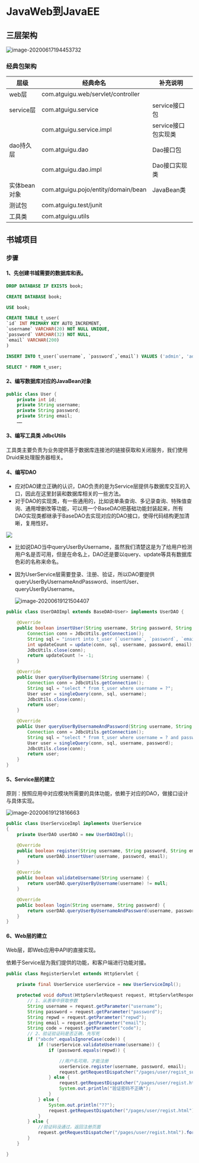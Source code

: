 # JavaWeb到JavaEE

## 三层架构

![image-20200617194453732](C:\Users\q1367\Desktop\JavaWeb\7.JavaEE引入\JavaEE三层架构.png)

### 经典包架构

| 层级         | 经典命名                            | 补充说明            |
| ------------ | ----------------------------------- | ------------------- |
| web层        | com.atguigu.web/servlet/controller  |                     |
| service层    | com.atguigu.service                 | service接口包       |
|              | com.atguigu.service.impl            | service接口包实现类 |
| dao持久层    | com.atguigu.dao                     | Dao接口包           |
|              | com.atguigu.dao.impl                | Dao接口实现类       |
| 实体bean对象 | com.atguigu.pojo/entity/domain/bean | JavaBean类          |
| 测试包       | com.atguigu.test/junit              |                     |
| 工具类       | com.atguigu.utils                   |                     |

## 书城项目

### 步骤

#### **1、先创建书城需要的数据库和表。**

```sql
DROP DATABASE IF EXISTS book;

CREATE DATABASE book;

USE book;

CREATE TABLE t_user(
`id` INT PRIMARY KEY AUTO_INCREMENT,
`username` VARCHAR(20) NOT NULL UNIQUE,
`password` VARCHAR(32) NOT NULL,
`email` VARCHAR(200)
)

INSERT INTO t_user(`username`, `password`,`email`) VALUES ('admin', 'admin', 'admin@atguigu.com');

SELECT * FROM t_user;
```

#### **2、编写数据库对应的JavaBean对象**

```java
public class User {
    private int id;
    private String username;
    private String password;
    private String email;
    ……
```

#### **3、编写工具类 JdbcUtils**

工具类主要负责为业务提供基于数据库连接池的链接获取和关闭服务，我们使用Druid来处理服务器相关。

#### **4、编写DAO**

- 应对DAO建立正确的认识，DAO负责的是为Service层提供与数据库交互的入口，因此在这里封装和数据库相关的一些方法。
- 对于DAO的实现类，有一些通用的，比如说单条查询、多记录查询、特殊值查询、通用增删改等功能，可以用一个BaseDAO把基础功能封装起来，所有DAO实现类都继承于BaseDAO去实现对应的DAO接口，使得代码结构更加清晰，复用性好。

![](C:\Users\q1367\Desktop\JavaWeb\7.JavaEE引入\BaseDAO示例.png)

- 比如说DAO当中queryUserByUsername，虽然我们清楚这是为了给用户检测用户名是否可用，但是在命名上，DAO还是要以query、update等具有数据库色彩的名称来命名。

- 因为UserService层需要登录、注册、验证，所以DAO要提供queryUserByUsernameAndPassword、insertUser、queryUserByUsername。

  ![image-20200619121504407](C:\Users\q1367\Desktop\JavaWeb\7.JavaEE引入\DAO接口.png)

```java
public class UserDAOImpl extends BaseDAO<User> implements UserDAO {

    @Override
    public boolean insertUser(String username, String password, String email) {
        Connection conn = JdbcUtils.getConnection();
        String sql = "insert into t_user (`username`, `password`, `email`) values (?,?,?)";
        int updateCount = update(conn, sql, username, password, email);
        JdbcUtils.close(conn);
        return updateCount != -1;
    }

    @Override
    public User queryUserByUsername(String username) {
        Connection conn = JdbcUtils.getConnection();
        String sql = "select * from t_user where username = ?";
        User user = singleQuery(conn, sql, username);
        JdbcUtils.close(conn);
        return user;
    }

    @Override
    public User queryUserByUsernameAndPassword(String username, String password) {
        Connection conn = JdbcUtils.getConnection();
        String sql = "select * from t_user where username = ? and password = ?";
        User user = singleQuery(conn, sql, username, password);
        JdbcUtils.close(conn);
        return user;
    }
}
```

#### **5、Service层的建立**

原则：按照应用中对应模块所需要的具体功能，依赖于对应的DAO，做接口设计与具体实现。

![image-20200619121816663](C:\Users\q1367\Desktop\JavaWeb\7.JavaEE引入\UserService接口设计.png)

```java
public class UserServiceImpl implements UserService
{
    private UserDAO userDAO = new UserDAOImpl();

    @Override
    public boolean register(String username, String password, String email) {
        return userDAO.insertUser(username, password, email);
    }

    @Override
    public boolean validateUsername(String username) {
        return userDAO.queryUserByUsername(username) != null;
    }

    @Override
    public boolean login(String username, String password) {
        return userDAO.queryUserByUsernameAndPassword(username, password) != null;
    }
}
```

#### **6、Web层的建立**

Web层，即Web应用中API的直接实现。

依赖于Service层为我们提供的功能，和客户端进行功能对接。

```java
public class RegisterServlet extends HttpServlet {

    private final UserService userService = new UserServiceImpl();

    protected void doPost(HttpServletRequest request, HttpServletResponse response) throws ServletException, IOException {
        // 1、从表单中获取参数
        String username = request.getParameter("username");
        String password = request.getParameter("password");
        String repwd = request.getParameter("repwd");
        String email = request.getParameter("email");
        String code = request.getParameter("code");
        // 2、验证验证码是否正确，先写死
        if ("abcde".equalsIgnoreCase(code)) {
            if (!userService.validateUsername(username)) {
                if (password.equals(repwd)) {

                    //用户名可用，才能注册
                    userService.register(username, password, email);
                    request.getRequestDispatcher("/pages/user/regist_success.html").forward(request, response);
                } else {
                    request.getRequestDispatcher("/pages/user/regist.html").forward(request, response);
                    System.out.println("验证密码不正确");
                }
            } else {
                System.out.println("??");
                request.getRequestDispatcher("/pages/user/regist.html").forward(request, response);
            }
        } else {
            //验证码没通过，返回注册页面
            request.getRequestDispatcher("/pages/user/regist.html").forward(request, response);
        }
    }

}
```

